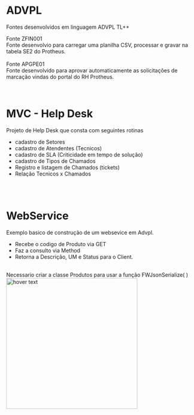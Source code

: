 # ADVPL
Fontes desenvolvidos em linguagem ADVPL TL++

Fonte ZFIN001 </br>
Fonte desenvolvio para carregar uma planilha CSV, processar e gravar na tabela SE2 do Protheus.</br>
</br>
Fonte APGPE01 <br>
Fonte desenvolvido para aprovar automaticamente as solicitações de marcação vindas do portal do RH Protheus.</br>
</br></br>

# MVC - Help Desk
Projeto de Help Desk que consta com seguintes rotinas </br>
- cadastro de Setores
- cadastro de Atendentes (Tecnicos)
- cadastro de SLA (Criticidade em tempo de solução)
- cadastro de Tipos de Chamados
- Registro e listagem de Chamados (tickets)
- Relação Tecnicos x Chamados

</br></br>

# WebService 
Exemplo basico de construção de um websevice em Advpl.
- Recebe o codigo de Produto via GET
- Faz a consulto via Method
- Retorna a Descrição, UM e Status para o Client.
<br>
Necessario criar a classe Produtos para usar a função FWJsonSerialize( )
<br>

<img src="https://centraldeatendimento.totvs.com/hc/article_attachments/360062756473/Screenshot_16.jpg" width="350" title="hover text">



